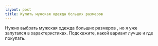 ```yaml
---
layout: post 
title: Купить мужская одежда больших размеров 
--- 
```

Нужно выбрать мужская одежда больших размеров , но я уже запутался в характеристиках. Подскажите, какой вариант лучше и где покупать.